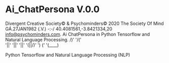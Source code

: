 # Ai_ChatPersona V.0.0
Divergent Creative Society© & Psychominders© 2020 The Society Of Mind GÁ.27JAN1982 (.V.) -:-/ 40.4081561,-3.8421334,20
info@psychominders.com. 
Ai ChatPersona in Python Tensorflow and Natural Language Processing.
    /)'
  '/('    
  '||'
  '||'
  '||'
'(\||/)'
 ')  ('
'(____)

 Python Tensorflow and Natural Language Processing (NLP)
